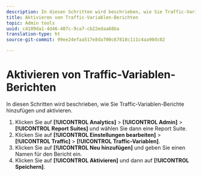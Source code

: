 ```yaml
---
description: In diesen Schritten wird beschrieben, wie Sie Traffic-Variablen-Berichte hinzufügen und aktivieren.
title: Aktivieren von Traffic-Variablen-Berichten
topic: Admin tools
uuid: c4109da1-4d46-407c-9ca7-cb22edaa68ba
translation-type: ht
source-git-commit: 99ee24efaa517e8da700c67818c111c4aa90dc02

---
```



# Aktivieren von Traffic-Variablen-Berichten

In diesen Schritten wird beschrieben, wie Sie Traffic-Variablen-Berichte hinzufügen und aktivieren.

1. Klicken Sie auf **[!UICONTROL Analytics]** > **[!UICONTROL Admin]** > **[!UICONTROL Report Suites]** und wählen Sie dann eine Report Suite.
1. Klicken Sie auf **[!UICONTROL Einstellungen bearbeiten]** > **[!UICONTROL Traffic]** > **[!UICONTROL Traffic-Variablen]**.
1. Klicken Sie auf **[!UICONTROL Neu hinzufügen]** und geben Sie einen Namen für den Bericht ein.
1. Klicken Sie auf **[!UICONTROL Aktivieren]** und dann auf **[!UICONTROL Speichern]**.
